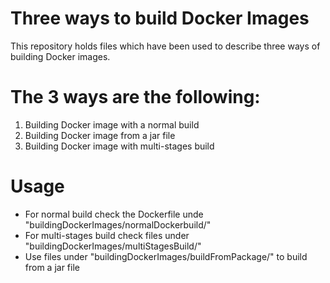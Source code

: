 # Three ways to build Docker Images
This repository holds files which have been used to describe three ways of building Docker images.

# The 3 ways are the following:
1. Building Docker image with a normal build
2. Building Docker image from a jar file
3. Building Docker image with multi-stages build

# Usage
- For normal build check the Dockerfile unde "buildingDockerImages/normalDockerbuild/"
- For multi-stages build check files under "buildingDockerImages/multiStagesBuild/"
- Use files under "buildingDockerImages/buildFromPackage/" to build from a jar file
